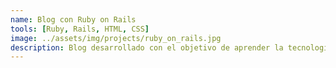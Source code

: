 ```yaml
---
name: Blog con Ruby on Rails
tools: [Ruby, Rails, HTML, CSS]
image: ../assets/img/projects/ruby_on_rails.jpg
description: Blog desarrollado con el objetivo de aprender la tecnología. Permite a usuarios registrarse y publicar artículos
---
```

